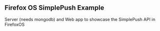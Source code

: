 Firefox OS SimplePush Example
-----------------------------

Server (needs mongodb) and Web app to showcase the SimplePush API in FirefoxOS
